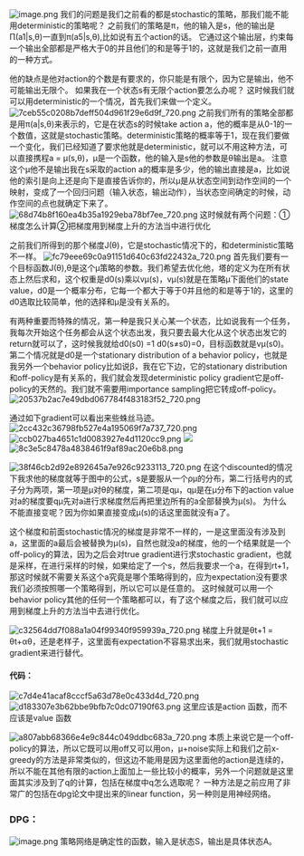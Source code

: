 ![image.png](https://cdn.jsdelivr.net/gh/Bluestone-work/image/image/20241014213544.png)
我们的问题是我们之前看的都是stochastic的策略，那我们能不能用deterministic的策略呢？
之前我们的策略是π，他的输入是s，他的输出是Π(a1|s,θ)一直到π(a5|s,θ),比如说有五个action的话。
它通过这个输出层，约束每一个输出全部都是严格大于0的并且他们的和是等于1的，这就是我们之前一直用的一种方式。

他的缺点是他对action的个数是有要求的，你只能是有限个，因为它是输出，他不可能输出无限个。
如果我在一个状态s有无限个action要怎么办呢？
这时候我们就可以用deterministic的一个情况，首先我们来做一个定义。
![7ceb55c0208b7deff504d961f29e6d9f_720.png](https://cdn.jsdelivr.net/gh/Bluestone-work/image/image/7ceb55c0208b7deff504d961f29e6d9f_720.png)
之前我们所有的策略全部都是用π(a|s,θ)来表示的，它是在状态s的时候take action a，他的概率是从0-1的一个数值，这就是stochastic策略。deterministic策略的概率等于1，现在我们要做一个变化，我们已经知道了要求他就是deterministic，就可以不用这种方法，可以直接携程a = μ(s,θ)，μ是一个函数，他的输入是s他的参数是θ输出是a。
注意这个μ他不是输出我在s采取的action a的概率是多少，他的输出直接是a，比如说他的索引是向上还是向下是直接告诉你的，所以μ是从状态空间到动作空间的一个映射，变成了一个回归问题（输入状态，输出动作），当状态空间确定的时候，动作空间的点也就确定下来了。
![68d74b8f160ea4b35a1929eba78bf7ee_720.png](https://cdn.jsdelivr.net/gh/Bluestone-work/image/image/68d74b8f160ea4b35a1929eba78bf7ee_720.png)
这时候就有两个问题：①梯度怎么计算②把梯度用到梯度上升的方法当中进行优化

之前我们所得到的那个梯度J(θ)，它是stochastic情况下的，和deterministic策略不一样。
![fc79eee69c0a91151d640c63fd22432a_720.png](https://cdn.jsdelivr.net/gh/Bluestone-work/image/image/fc79eee69c0a91151d640c63fd22432a_720.png)
首先我们要有一个目标函数J(θ),θ是这个μ策略的参数。我们希望去优化他，塔的定义为在所有状态上然后求和，这个权重是d0(s)乘以vμ(s)，vμ(s)就是在策略μ下面他们的state value，d0是一个概率分布，它每一个都大于等于0并且他的和是等于1的，这里的d0选取比较简单，他的选择和μ是没有关系的。

有两种重要而特殊的情况，第一种是我只关心某一个状态，比如说我有一个任务，我每次开始这个任务都会从这个状态出发，我只要去最大化从这个状态出发它的return就可以了，这时候我就给d0(s0) =1 d0(s≠s0)=0，目标函数就是vμ(s0)。
第二个情况就是d0是一个stationary distribution of a behavior policy，也就是我另外一个behavior policy比如说β，我在它下边，它的stationary distribution和off-policy是有关系的，我们就会发现deterministic policy gradient它是off-policy的天然的。我们就不需要用importance sampling把它转成off-policy。
![20537b2ac7e49dbd067784f483183f52_720.png](https://cdn.jsdelivr.net/gh/Bluestone-work/image/image/20537b2ac7e49dbd067784f483183f52_720.png)

通过如下gradient可以看出来些蛛丝马迹。
![2cc432c36798fb527e4a195069f7a737_720.png](https://cdn.jsdelivr.net/gh/Bluestone-work/image/image/2cc432c36798fb527e4a195069f7a737_720.png)
![ccb027ba4651c1d0083927e4d1120cc9.png](https://cdn.jsdelivr.net/gh/Bluestone-work/image/image/ccb027ba4651c1d0083927e4d1120cc9.png)
![](https://cdn.jsdelivr.net/gh/Bluestone-work/image/image/ccb027ba4651c1d0083927e4d1120cc9.png)![8c3e5c8478a4838461f9af89ac20e6b8.png](https://cdn.jsdelivr.net/gh/Bluestone-work/image/image/8c3e5c8478a4838461f9af89ac20e6b8.png)


![38f46cb2d92e892645a7e926c9233113_720.png](https://cdn.jsdelivr.net/gh/Bluestone-work/image/image/38f46cb2d92e892645a7e926c9233113_720.png)
在这个discounted的情况下我求他的梯度就等于图中的公式，s是要服从一个ρμ的分布，第二行括号内的式子分为两项，第一项是μ对θ的梯度，第二项是qμ，qμ是在μ分布下的action value对a的梯度要qμ先对a进行求梯度然后再把里边所有的a全部替换为μ(s)。
为什么不能直接变呢？因为你如果直接变成μ(s)的话这里面就没有a了。

这个梯度和前面stochastic情况的梯度是非常不一样的，一是这里面没有涉及到a，这里面的a最后会被替换为μ(s)，自然也就没a的梯度，他的一个结果就是一个off-policy的算法，因为之后会对true gradient进行求stochastic gradient，也就是采样，在进行采样的时候，如果给定了一个s，然后我要求一个a，在得到rt+1，那这时候就不需要关系这个a究竟是哪个策略得到的，应为expectation没有要求我们必须按照哪一个策略得到，所以它可以是任意的。
这时候就可以用一个behavior policy其他的任何一个策略都可以，有了这个梯度之后，我们就可以应用到梯度上升的方法当中去进行优化。

![c32564dd7f088a1a04f99340f959939a_720.png](https://cdn.jsdelivr.net/gh/Bluestone-work/image/image/c32564dd7f088a1a04f99340f959939a_720.png)
梯度上升就是θt+1 = θt+αθ，还是老样子，这里面有expectation不容易求出来，我们就用stochastic gradient来进行替代。

#### 代码：
![c7d4e41acaf8cccf5a63d78e0c433d4d_720.png](https://cdn.jsdelivr.net/gh/Bluestone-work/image/image/c7d4e41acaf8cccf5a63d78e0c433d4d_720.png)
![d183307e3b62bbe9bfb7c0dc07190f63.png](https://cdn.jsdelivr.net/gh/Bluestone-work/image/image/d183307e3b62bbe9bfb7c0dc07190f63.png)
这里应该是action 函数，而不应该是value 函数

![a807abb68366e4e9c844c049ddbc683a_720.png](https://cdn.jsdelivr.net/gh/Bluestone-work/image/image/a807abb68366e4e9c844c049ddbc683a_720.png)
本质上来说它是一个off-policy的算法，所以它既可以用off又可以用on，μ+noise实际上和我们之前x-greedy的方法是非常类似的，但这边不能用是因为这里面他的action是连续的，所以不能在其他有限的action上面加上一些比较小的概率，另外一个问题就是这里面其实涉及到了q的计算，包括在梯度中q怎么选取呢？
一种方法是之前应用了非常广的包括在dpg论文中提出来的linear function，另一种则是用神经网络。

### DPG：
![image.png](https://cdn.jsdelivr.net/gh/Bluestone-work/image/image/20241014220547.png)
策略网络是确定性的函数，输入是状态S，输出是具体状态A。